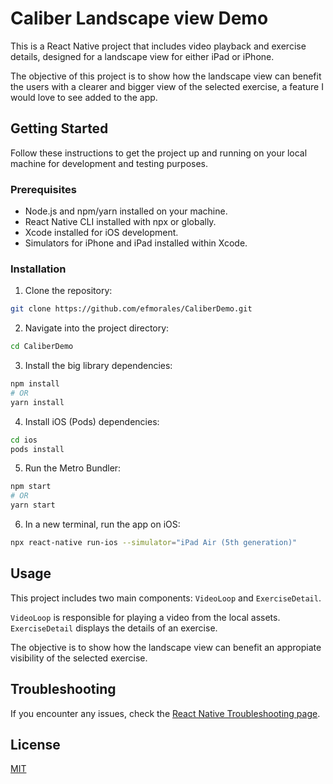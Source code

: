 # Caliber Landscape view Demo

This is a React Native project that includes video playback and exercise details, designed for a landscape view for either iPad or iPhone.

The objective of this project is to show how the landscape view can benefit the users with a clearer and bigger view of the selected exercise, a feature I would love to see added to the app.

## Getting Started

Follow these instructions to get the project up and running on your local machine for development and testing purposes.

### Prerequisites

- Node.js and npm/yarn installed on your machine.
- React Native CLI installed with npx or globally.
- Xcode installed for iOS development.
- Simulators for iPhone and iPad installed within Xcode.

### Installation

1. Clone the repository:
```bash
git clone https://github.com/efmorales/CaliberDemo.git
```

2. Navigate into the project directory:
```bash
cd CaliberDemo
```

3. Install the big library dependencies:
```bash
npm install
# OR
yarn install
```
4. Install iOS (Pods) dependencies:
```bash
cd ios
pods install
```

5. Run the Metro Bundler:

```bash
npm start
# OR
yarn start
```
6. In a new terminal, run the app on iOS:

```bash
npx react-native run-ios --simulator="iPad Air (5th generation)"
```


## Usage

This project includes two main components: `VideoLoop` and `ExerciseDetail`.

`VideoLoop` is responsible for playing a video from the local assets. `ExerciseDetail` displays the details of an exercise.

The objective is to show how the landscape view can benefit an appropiate visibility of the selected exercise.

## Troubleshooting

If you encounter any issues, check the [React Native Troubleshooting page](https://reactnative.dev/docs/troubleshooting).

## License

[MIT](https://choosealicense.com/licenses/mit/)